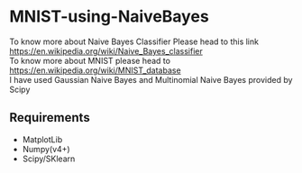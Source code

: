# MNIST-using-NaiveBayes
To know more about Naive Bayes Classifier Please head to this link https://en.wikipedia.org/wiki/Naive_Bayes_classifier <br>
To know more about MNIST please head to https://en.wikipedia.org/wiki/MNIST_database <br>
I have used Gaussian Naive Bayes and Multinomial Naive Bayes provided by Scipy
## Requirements
- MatplotLib
- Numpy(v4+)
- Scipy/SKlearn
